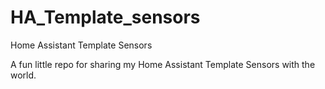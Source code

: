 # HA_Template_sensors
Home Assistant Template Sensors

A fun little repo for sharing my Home Assistant Template Sensors with the world.
